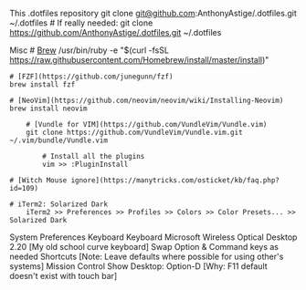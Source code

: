 This .dotfiles repository
	git clone git@github.com:AnthonyAstige/.dotfiles.git ~/.dotfiles
	# If really needed: git clone https://github.com/AnthonyAstige/.dotfiles.git ~/.dotfiles

Misc
	# [Brew](https://brew.sh/)
	/usr/bin/ruby -e "$(curl -fsSL https://raw.githubusercontent.com/Homebrew/install/master/install)"

	# [FZF](https://github.com/junegunn/fzf)
	brew install fzf

	# [NeoVim](https://github.com/neovim/neovim/wiki/Installing-Neovim)
	brew install neovim

        # [Vundle for VIM](https://github.com/VundleVim/Vundle.vim)
        git clone https://github.com/VundleVim/Vundle.vim.git ~/.vim/bundle/Vundle.vim

            # Install all the plugins
            vim >> :PluginInstall

    # [Witch Mouse ignore](https://manytricks.com/osticket/kb/faq.php?id=109)

    # iTerm2: Solarized Dark
        iTerm2 >> Preferences >> Profiles >> Colors >> Color Presets... >> Solarized Dark

System Preferences
	Keyboard
		Keyboard
			Microsoft Wireless Optical Desktop 2.20 [My old school curve keyboard]
				Swap Option & Command keys as needed
		Shortcuts [Note: Leave defaults where possible for using other's systems]
			Mission Control
				Show Desktop: Option-D [Why: F11 default doesn't exist with touch bar]
